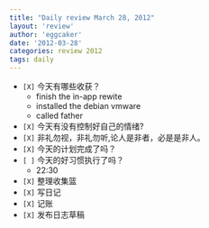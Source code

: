 ```yaml
---
title: "Daily review March 28, 2012" 
layout: 'review'
author: 'eggcaker'
date: '2012-03-28'
categories: review 2012
tags: daily
---
```



  * `[X]` 今天有哪些收获？ 
    * finish the in-app rewite 
    * installed the debian vmware 
    * called father 
  * `[X]` 今天有没有控制好自己的情绪? 
  * `[X]` 非礼勿视，非礼勿听,论人是非者，必是是非人。 
  * `[X]` 今天的计划完成了吗？ 
  * `[ ]` 今天的好习惯执行了吗？ 
    * 22:30 
  * `[X]` 整理收集篮 
  * `[X]` 写日记 
  * `[X]` 记账 
  * `[X]` 发布日志草稿 

